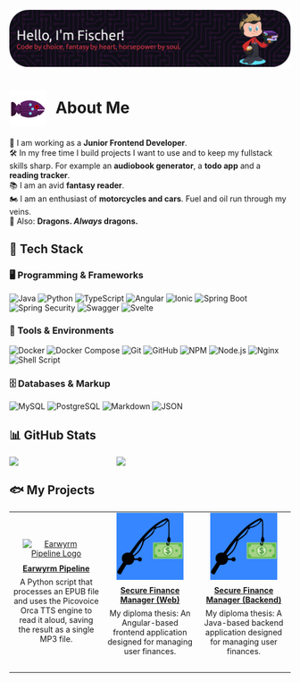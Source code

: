 <!-- This banner was created with [Profil Header Generator](https://leviarista.github.io/github-profile-header-generator) -->
<!-- The Octocat used in this banner was created with [myOctocat](https://myoctocat.com) -->
![Header](./assets/github-header.png)

<h1>
  <img src="./assets/Fischer-Fish.png" alt="personal logo" width="66" style="vertical-align: middle; margin-right: 10px;" />
  About Me
</h1>

💼 I am working as a **Junior Frontend Developer**.  
🛠️ In my free time I build projects I want to use and to keep my fullstack skills sharp. For example an **audiobook generator**, a **todo app** and a **reading tracker**.  
📚 I am an avid **fantasy reader**.  
🏍️ I am an enthusiast of **motorcycles and cars**. Fuel and oil run through my veins.  
🐉 Also: **Dragons. *Always* dragons.**  

## 🧰 Tech Stack
### 🖥️ Programming & Frameworks  
![Java](https://img.shields.io/badge/Java-%23ED8B00?style=for-the-badge&logo=java&logoColor=white) ![Python](https://img.shields.io/badge/Python-FFD43B?style=for-the-badge&logo=python&logoColor=blue) ![TypeScript](https://img.shields.io/badge/TypeScript-007ACC?style=for-the-badge&logo=typescript&logoColor=white) ![Angular](https://img.shields.io/badge/Angular-DD0031?style=for-the-badge&logo=angular&logoColor=white) ![Ionic](https://img.shields.io/badge/Ionic-3880FF?style=for-the-badge&logo=ionic&logoColor=white) ![Spring Boot](https://img.shields.io/badge/Spring_Boot-6DB33F?style=for-the-badge&logo=spring-boot&logoColor=white) ![Spring Security](https://img.shields.io/badge/Spring_Security-6DB33F?style=for-the-badge&logo=spring-security&logoColor=white) ![Swagger](https://img.shields.io/badge/Swagger-85EA2D?style=for-the-badge&logo=swagger&logoColor=white) ![Svelte](https://img.shields.io/badge/svelte-%23f1413d.svg?style=for-the-badge&logo=svelte&logoColor=white)
### 🔧 Tools & Environments  
![Docker](https://img.shields.io/badge/Docker-2CA5E0?style=for-the-badge&logo=docker&logoColor=white) ![Docker Compose](https://img.shields.io/badge/Docker_Compose-2496ED?style=for-the-badge&logo=docker&logoColor=white) ![Git](https://img.shields.io/badge/Git-E44C30?style=for-the-badge&logo=git&logoColor=white) ![GitHub](https://img.shields.io/badge/GitHub-100000?style=for-the-badge&logo=github&logoColor=white) ![NPM](https://img.shields.io/badge/npm-CB3837?style=for-the-badge&logo=npm&logoColor=white) ![Node.js](https://img.shields.io/badge/Node.js-339933?style=for-the-badge&logo=nodedotjs&logoColor=white) ![Nginx](https://img.shields.io/badge/Nginx-009639?style=for-the-badge&logo=nginx&logoColor=white) ![Shell Script](https://img.shields.io/badge/Shell_Script-121011?style=for-the-badge&logo=gnu-bash&logoColor=white)  
### 🗄️ Databases & Markup  
![MySQL](https://img.shields.io/badge/MySQL-005C84?style=for-the-badge&logo=mysql&logoColor=white) ![PostgreSQL](https://img.shields.io/badge/PostgreSQL-316192?style=for-the-badge&logo=postgresql&logoColor=white) ![Markdown](https://img.shields.io/badge/Markdown-000000?style=for-the-badge&logo=markdown&logoColor=white) ![JSON](https://img.shields.io/badge/JSON-5E5C5C?style=for-the-badge&logo=json&logoColor=white)

## 📊 GitHub Stats
<div style="display: flex; justify-content: space-between; flex-wrap: wrap;">
  <img src="https://github-readme-stats.vercel.app/api/top-langs/?username=Fischer-Jessica&theme=catppuccin_mocha&hide_border=true&include_all_commits=false&count_private=false&layout=compact" style="width: 36%; height: auto; display: block;" />
  <img src="https://github-readme-stats.vercel.app/api?username=Fischer-Jessica&rank_icon=github&theme=catppuccin_mocha&hide_border=true&show_icons=true&hide=contribs,prs" style="width: 62%; height: auto; display: block;" />
</div>

## 🐟 My Projects
<table width="100%" style="table-layout: fixed;">
  <tr>
    <td align="center" width="33%">
      <div style="display: flex; flex-direction: column; align-items: center;">
        <a href="https://github.com/Fischer-Jessica/earwyrm-pipeline" target="_blank" style="text-align: center;">
          <img src="https://raw.githubusercontent.com/Fischer-Jessica/earwyrm-pipeline/main/assets/Earwyrm-Pipeline.png" alt="Earwyrm Pipeline Logo" width="120" style="display: block; margin: 0 auto 10px;" />
          <div><strong>Earwyrm Pipeline</strong></div>
        </a>
        <p style="min-height: 110px; margin-top: 0.5em; margin-bottom: 0;">
          A Python script that processes an EPUB file and uses the Picovoice Orca TTS engine to read it aloud, saving the result as a single MP3 file.
        </p>
      </div>
    </td>
    <td align="center" width="33%">
      <div style="display: flex; flex-direction: column; align-items: center;">
        <a href="https://github.com/Fischer-Jessica/DA-SecureFinanceManager-Web-202324-public" target="_blank" style="text-align: center;">
          <img src="https://raw.githubusercontent.com/Fischer-Jessica/DA-SecureFinanceManager-Web-202324-public/secure_finance_manager/src/assets/logos/Logo_with_background.png" alt="Secure Finance Manager Web Logo" width="120" style="display: block; margin: 0 auto 10px;" />
          <div><strong>Secure Finance Manager (Web)</strong></div>
        </a>
        <p style="min-height: 110px; margin-top: 0.5em; margin-bottom: 0;">
          My diploma thesis: An Angular-based frontend application designed for managing user finances.
        </p>
      </div>
    </td>
    <td align="center" width="33%">
      <div style="display: flex; flex-direction: column; align-items: center;">
        <a href="https://github.com/Fischer-Jessica/DA-SecureFinanceManager-Backend-202324-public" target="_blank" style="text-align: center;">
          <img src="https://raw.githubusercontent.com/Fischer-Jessica/DA-SecureFinanceManager-Web-202324-public/secure_finance_manager/src/assets/logos/Logo_with_background.png" alt="Secure Finance Manager Backend Logo" width="120" style="display: block; margin: 0 auto 10px;" />
          <div><strong>Secure Finance Manager (Backend)</strong></div>
        </a>
        <p style="min-height: 110px; margin-top: 0.5em; margin-bottom: 0;">
          My diploma thesis: A Java-based backend application designed for managing user finances.
        </p>
      </div>
    </td>
  </tr>
</table>

<!-- The first version of the README was created with [GPRM](https://gprm.itsvg.in) -->
